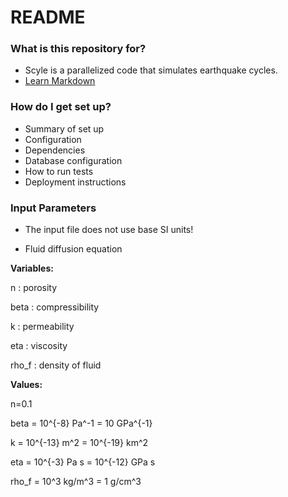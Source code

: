 # README #

### What is this repository for? ###

* Scyle is a parallelized code that simulates earthquake cycles.
* [Learn Markdown](https://bitbucket.org/tutorials/markdowndemo)

### How do I get set up? ###

* Summary of set up
* Configuration
* Dependencies
* Database configuration
* How to run tests
* Deployment instructions

### Input Parameters ###

* The input file does not use base SI units! 

- Fluid diffusion equation

**Variables:**

n : porosity

beta : compressibility

k : permeability

eta : viscosity

rho_f : density of fluid


**Values:**

n=0.1

beta =  10^{-8} Pa^-1 = 10  GPa^{-1}

k = 10^{-13} m^2 = 10^{-19} km^2

eta = 10^{-3} Pa s = 10^{-12} GPa s

rho_f = 10^3 kg/m^3 = 1 g/cm^3

